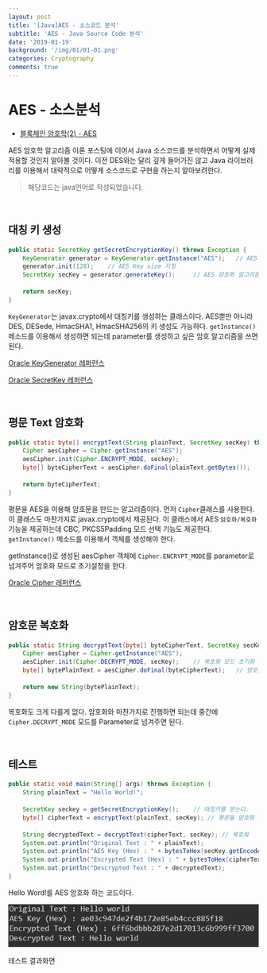 ```yaml
---
layout: post
title: '[Java]AES - 소스코드 분석'
subtitle: 'AES - Java Source Code 분석'
date: '2019-01-19'
background: '/img/01/01-01.png'
categories: Cryptography
comments: true
---
```


# AES - 소스분석

- [블록체인 암호학(2) - AES](<https://dongw00.github.io/Cryptography-%EB%B8%94%EB%A1%9D%EC%B2%B4%EC%9D%B8-%EC%95%94%ED%98%B8%ED%95%99(2)-AES>)

AES 암호학 알고리즘 이론 포스팅에 이어서 Java 소스코드를 분석하면서 어떻게 실제 적용할 것인지 알아볼 것이다.
이전 DES와는 달리 깊게 들어가진 않고 Java 라이브러리를 이용해서 대략적으로 어떻게 소스코드로 구현을 하는지 알아보려한다.

> 해당코드는 java언어로 작성되었습니다.

<br />

## 대칭 키 생성

```java
public static SecretKey getSecretEncryptionKey() throws Exception {
    KeyGenerator generator = KeyGenerator.getInstance("AES");   // AES Key Generator 객체 생성
    generator.init(128);    // AES Key size 지정
    SecretKey secKey = generator.generateKey();     // AES 암호화 알고리즘에서 사용할 대칭키 생성

    return secKey;
}
```

`KeyGenerator`는 javax.crypto에서 대칭키를 생성하는 클래스이다. AES뿐만 아니라 DES, DESede, HmacSHA1, HmacSHA256의 키 생성도 가능하다.
`getInstance()` 메소드를 이용해서 생성하면 되는데 parameter를 생성하고 싶은 암호 알고리즘을 쓰면된다.

[Oracle KeyGenerator 레퍼런스](https://docs.oracle.com/javase/7/docs/api/javax/crypto/KeyGenerator.html)

[Oracle SecretKey 레퍼런스](https://docs.oracle.com/javase/7/docs/api/javax/crypto/SecretKey.html)

<br />

## 평문 Text 암호화

```java
public static byte[] encryptText(String plainText, SecretKey secKey) throws Exception {
    Cipher aesCipher = Cipher.getInstance("AES");
    aesCipher.init(Cipher.ENCRYPT_MODE, seckey);
    byte[] byteCipherText = aesCipher.doFinal(plainText.getBytes());    // 암호문 생성

    return byteCipherText;
}
```

평문을 AES을 이용해 암호문을 만드는 알고리즘이다. 먼저 `Cipher`클래스를 사용한다.
이 클래스도 마찬가지로 javax.crypto에서 제공된다. 이 클래스에서 AES `암호화/복호화` 기능을 제공하는데 CBC, PKCS5Padding 모드 선택 기능도 제공한다. `getInstance()` 메소드를 이용해서 객체를 생성해야 한다.

getInstance()로 생성된 aesCipher 객체에 `Cipher.ENCRYPT_MODE`를 parameter로 넘겨주어 암호화 모드로 초기설정을 한다.

[Oracle Cipher 레퍼런스](https://docs.oracle.com/javase/7/docs/api/javax/crypto/Cipher.html)

<br />

## 암호문 복호화

```java
public static String decryptText(byte[] byteCipherText, SecretKey secKey) throws Exception {
    Cipher aesCipher = Cipher.getInstance("AES");
    aesCipher.init(Cipher.DECRYPT_MODE, secKey);    // 복호화 모드 초기화
    byte[] bytePlainText = aesCipher.doFinal(byteCipherText);   // 암호문 -> 평문으로 복호화

    return new String(bytePlainText);
}
```

복호화도 크게 다를게 없다. 암호화와 마찬가지로 진행하면 되는데 중간에 `Cipher.DECRYPT_MODE` 모드를 Parameter로 넘겨주면 된다.

<br />

## 테스트

```java
public static void main(String[] args) throws Exception {
    String plainText = "Hello World!";

    SecretKey seckey = getSecretEncryptionKey();    // 대칭키를 받는다.
    byte[] cipherText = encryptText(plainText, secKey); // 평문을 암호화

    String decryptedText = decryptText(cipherText, secKey); // 복호화
    System.out.println("Original Text : " + plainText);
    System.out.println("AES Key (Hex) : " + bytesToHex(secKey.getEncoded()));
    System.out.println("Encrypted Text (Hex) : " + bytesToHex(cipherText));
    System.out.println("Descrypted Text : " + decryptedText);
}
```

Hello Word!를 AES 암호화 하는 코드이다.

![](/img/01/01-31.png)

테스트 결과화면
